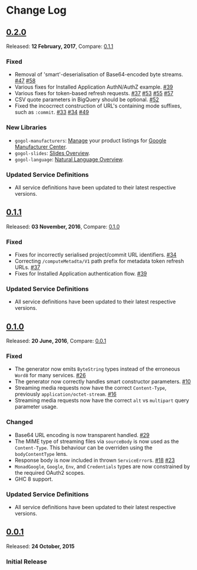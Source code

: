 # Change Log

## [0.2.0](https://github.com/brendanhay/gogol/tree/0.2.0)

Released: **12 February, 2017**, Compare: [0.1.1](https://github.com/brendanhay/gogol/compare/0.1.1...0.2.0)

### Fixed

- Removal of 'smart'-deserialisation of Base64-encoded byte streams. [\#47](https://github.com/brendanhay/gogol/issues/47) [\#58](https://github.com/brendanhay/gogol/pull/58)
- Various fixes for Installed Application AuthN/AuthZ example. [\#39](https://github.com/brendanhay/gogol/pull/39)
- Various fixes for token-based refresh requests. [\#37](https://github.com/brendanhay/gogol/pull/37) [\#53](https://github.com/brendanhay/gogol/pull/53) [\#55](https://github.com/brendanhay/gogol/pull/55) [\#57](https://github.com/brendanhay/gogol/pull/57)
- CSV quote parameters in BigQuery should be optional. [\#52](https://github.com/brendanhay/gogol/issues/52)
- Fixed the incocrrect construction of URL's containing mode suffixes, such as `:commit`. [\#33](https://github.com/brendanhay/gogol/issues/33) [\#34](https://github.com/brendanhay/gogol/pull/34) [\#49](https://github.com/brendanhay/gogol/issues/49)

### New Libraries

- `gogol-manufacturers`: [Manage](https://developers.google.com/manufacturers/) your product listings for [Google Manufacturer Center](https://www.google.com/retail/manufacturer-center/).
- `gogol-slides`: [Slides Overview](https://developers.google.com/slides/how-tos/overview).
- `gogol-language`: [Natural Language Overview](https://cloud.google.com/natural-language/).

### Updated Service Definitions

- All service definitions have been updated to their latest respective versions.


## [0.1.1](https://github.com/brendanhay/gogol/tree/0.1.1)
Released: **03 November, 2016**, Compare: [0.1.0](https://github.com/brendanhay/gogol/compare/0.1.0...0.1.1)

### Fixed

- Fixes for incorrectly serialised project/commit URL identifiers. [\#34](https://github.com/brendanhay/gogol/pull/34)
- Correcting `/computeMetadta/V1` path prefix for metadata token refresh URLs. [\#37](https://github.com/brendanhay/gogol/pull/37)
- Fixes for Installed Application authentication flow. [\#39](https://github.com/brendanhay/gogol/pull/34)

### Updated Service Definitions

- All service definitions have been updated to their latest respective versions.


## [0.1.0](https://github.com/brendanhay/gogol/tree/0.1.0)
Released: **20 June, 2016**, Compare: [0.0.1](https://github.com/brendanhay/gogol/compare/0.0.1...0.1.0)

### Fixed

- The generator now emits `ByteString` types instead of the erroneous `Word8` for many services. [\#26](https://github.com/brendanhay/gogol/issues/26)
- The generator now correctly handles smart constructor parameters. [\#10](https://github.com/brendanhay/gogol/issues/10)
- Streaming media requests now have the correct `Content-Type`, previously `application/octet-stream`. [\#16](https://github.com/brendanhay/gogol/issues/16)
- Streaming media requests now have the correct `alt` vs `multipart` query parameter usage.

### Changed

- Base64 URL encoding is now transparent handled. [\#29](https://github.com/brendanhay/gogol/pull/29)
- The MIME type of streaming files via `sourceBody` is now used as the `Content-Type`.
  This behaviour can be overriden using the `bodyContentType` lens.
- Response body is now included in thrown `ServiceError`s. [\#18](https://github.com/brendanhay/gogol/issues/18) [\#23](https://github.com/brendanhay/gogol/pull/23)
- `MonadGoogle`, `Google`, `Env`, and `Credentials` types are now constrained by
  the required OAuth2 scopes.
- GHC 8 support.

### Updated Service Definitions

- All service definitions have been updated to their latest respective versions.


## [0.0.1](https://github.com/brendanhay/gogol/tree/0.0.1)
Released: **24 October, 2015**

### Initial Release
